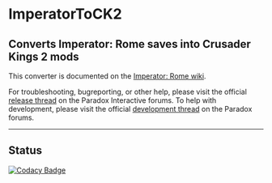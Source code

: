 # ImperatorToCK2
## Converts Imperator: Rome saves into Crusader Kings 2 mods

This converter is documented on the [Imperator: Rome wiki](https://imperator.paradoxwikis.com/Imperator_To_CK2_Converter). 

For troubleshooting, bugreporting, or other help, please visit the official [release thread](https://forum.paradoxplaza.com/forum/threads/imperator-to-ck2-release-thread.1496613/) on the Paradox Interactive forums.
To help with development, please visit the official [development thread](https://forum.paradoxplaza.com/forum/threads/imperator-to-ckii-converter-development-thread-not-for-troubleshooting.1294757/) on the Paradox forums.

---

## Status
[![Codacy Badge](https://app.codacy.com/project/badge/Grade/75bfd5b4736a49218db42a513326a4e2)](https://www.codacy.com/gh/ParadoxGameConverters/ImperatorToCk2/dashboard?utm_source=github.com&amp;utm_medium=referral&amp;utm_content=ParadoxGameConverters/ImperatorToCk2&amp;utm_campaign=Badge_Grade)
